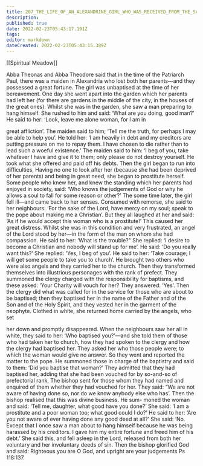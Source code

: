 ```yaml
---
title: 207_THE_LIFE_OF_AN_ALEXANDRINE_GIRL_WHO_WAS_RECEIVED_FROM_THE_SACRED_FONT_BY_ANGELS
description: 
published: true
date: 2022-02-23T05:43:17.191Z
tags: 
editor: markdown
dateCreated: 2022-02-23T05:43:15.389Z
---
```


[[Spiritual Meadow]]
 
Abba Theonas and Abba Theodore said that in the time of the Patriarch Paul, there was a maiden in Alexandria who lost both her parents—and they possessed a great fortune. The girl was unbaptised at the time of her bereavement. One day she went apart into the garden which her parents had left her (for there are gardens in the middle of the city, in the houses of the great ones). Whilst she was in the garden, she saw a man preparing to hang himself. She rushed to him and said: ‘What are you doing, good man?’ He said to her: ‘Look, leave me alone woman, for I am in  
 
great affliction’. The maiden said to him; ‘Tell me the truth, for perhaps I may be able to help you’. He told her: ‘I am heavily in debt and my creditors are putting pressure on me to repay them. I have chosen to die rather than to lead such a woeful existence.’ The maiden said to him: ‘I beg of you, take whatever I have and give it to them; only please do not destroy yourself. He took what she offered and paid off his debts. Then the girl began to run into difficulties, Having no one to look after her (because she had been deprived of her parents) and being in great need, she began to prostitute herself. Some people who knew her, and knew the standing which her parents had enjoyed in society, said: ‘Who knows the judgements of God or why he allows a soul to fall for some reason or other?’ The some time later, the girl fell ill—and came back to her senses. Consumed with remorse, she said to her neighbours: ‘For the sake of the Lord, have mercy on my soul; speak to the pope about making me a Christian’. But they all laughed at her and said: ‘As if he would accept this woman who is a prostitute!’ This caused her great distress. Whilst she was in this condition and very frustrated, an angel of the Lord stood by her—in the form of the man on whom she had compassion. He said to her: ‘What is the trouble?" She replied: ‘I desire to become a Christian and nobody will stand up for me’. He said: ‘Do you really want this?’ She replied: ‘Yes, I beg of you’. He said to her: ‘Take courage; I will get some people to take you to church’. He brought two others who were also angels and they carried her to the church. Then they transformed themselves into illustrious personages with the rank of prefect. They summoned the clergy charged with the responsibility for baptisms, and these asked: ‘Your Charity will vouch for her? They answered: ‘Yes’. Then the clergy did what was called for in the service for those who are about to be baptised; then they baptised her in the name of the Father and of the Son and of the Holy Spirit, and they vested her in the garment of the neophyte. Clothed in white, she returned home carried by the angels, who set  
 
her down and promptly disappeared. When the neighbours saw her all in white, they said to her: ‘Who baptised you?’—and she told them of those who had taken her to church, how they had spoken to the clergy and how the clergy had baptised her. They asked her who those people were; to which the woman would give no answer. So they went and reported the matter to the pope. He summoned those in charge of the baptistry and said to them: ‘Did you baptise that woman?’ They admitted that they had baptised her, adding that she had been vouched for by so-and-so of prefectorial rank, The bishop sent for those whom they had named and enquired of them whether they had vouched for her. They said: “We are not aware of having done so, nor do we know anybody else who has’. Then the bishop realised that this was divine business. He sum- moned the woman and said: ‘Tell me, daughter, what good have you done?’ She said: ‘I am a prostitute and a poor woman too; what good could I do?’ He said to her: ‘Are you not aware of ever having done any good deed at all?’ She said: ‘No. Except that I once saw a man about to hang himself because he was being harassed by his creditors. I gave him my entire fortune and freed him of his debt.’ She said this, and fell asleep in the Lord, released from both her voluntary and her involuntary deeds of sin. Then the bishop glorified God and said: Righteous you are O God, and upright are your judgements Ps 118:137.
